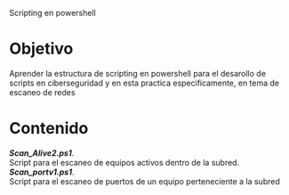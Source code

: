Scripting en powershell

# Objetivo
Aprender la estructura de scripting en powershell para el desarollo de scripts en ciberseguridad y en esta practica especificamente, en tema de escaneo de redes

# Contenido 
***Scan_Alive2.ps1***.  
Script para el escaneo de equipos activos dentro de la subred.  
***Scan_portv1.ps1***.  
Script para el escaneo de puertos de un equipo perteneciente a la subred 
